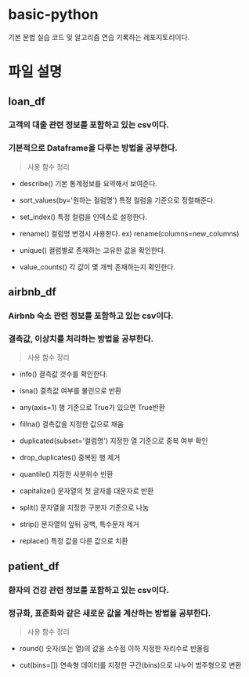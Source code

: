 # basic-python
기본 문법 실습 코드 및 알고리즘 연습 기록하는 레포지토리이다.

# 파일 설명
## loan_df
### 고객의 대출 관련 정보를 포함하고 있는 csv이다.
### 기본적으로 Dataframe을 다루는 방법을 공부한다.
> 사용 함수 정리
- describe()
기본 통계정보를 요약해서 보여준다.

- sort_values(by='원하는 컬럼명')
특정 컬럼을 기준으로 정렬해준다.

- set_index()
특정 컬럼을 인덱스로 설정한다.

- rename()
컬럼명 변경시 사용한다.
ex) rename(columns=new_columns)

- unique()
컬럼별로 존재하는 고유한 값을 확인한다.

- value_counts()
각 값이 몇 개씩 존재하는지 확인한다.

## airbnb_df
### Airbnb 숙소 관련 정보를 포함하고 있는 csv이다.
### 결측값, 이상치를 처리하는 방법을 공부한다.
> 사용 함수 정리
- info()
결측값 갯수를 확인한다.

- isna()
결측값 여부를 불린으로 반환

- any(axis=1)
행 기준으로 True가 있으면 True반환

- fillna()
결측값을 지정한 값으로 채움

- duplicated(subset='컬럼명')
지정한 열 기준으로 중복 여부 확인 

- drop_duplicates()
중복된 행 제거

- quantile()
지정한 사분위수 반환

- capitalize()
문자열의 첫 글자를 대문자로 반환

- split()
문자열을 지정한 구분자 기준으로 나눔

- strip()
문자열의 앞뒤 공백, 특수문자 제거

- replace()
  특정 값을 다른 값으로 치환

## patient_df
### 환자의  건강 관련 정보를 포함하고 있는 csv이다.
### 정규화, 표준화와 같은 새로운 값을 계산하는 방법을 공부한다.
> 사용 함수 정리
- round()
숫자(또는 열)의 값을 소수점 이하 지정한 자리수로 반올림

- cut(bins=[])
연속형 데이터를 지정한 구간(bins)으로 나누어 범주형으로 변환

